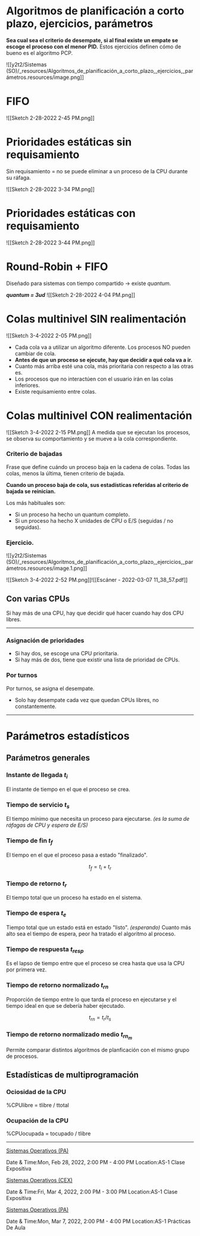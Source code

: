 

# Algoritmos de planificación a corto plazo, ejercicios, parámetros
**Sea cual sea el criterio de desempate, si al final existe un empate se escoge el proceso con el menor PID.**
Estos ejercicios definen cómo de bueno es el algoritmo PCP.

![[y2t2/Sistemas (SO)/_resources/Algoritmos_de_planificación_a_corto_plazo,_ejercicios,_parámetros.resources/image.png]]


# FIFO
![[Sketch 2-28-2022 2-45 PM.png]]

# Prioridades estáticas sin requisamiento
Sin requisamiento = no se puede eliminar a un proceso de la CPU durante su ráfaga.

![[Sketch 2-28-2022 3-34 PM.png]]

# Prioridades estáticas con requisamiento
![[Sketch 2-28-2022 3-44 PM.png]]


# Round-Robin + FIFO
Diseñado para sistemas con tiempo compartido → existe _quantum_.

**_quantum = 3ud_**
![[Sketch 2-28-2022 4-04 PM.png]]


# Colas multinivel SIN realimentación
![[Sketch 3-4-2022 2-05 PM.png]]
- Cada cola va a utilizar un algoritmo diferente. Los procesos NO pueden cambiar de cola.
- **Antes de que un proceso se ejecute, hay que decidir a qué cola va a ir.**
- Cuanto más arriba esté una cola, más prioritaria con respecto a las otras es.
- Los procesos que no interactúen con el usuario irán en las colas inferiores.
- Existe requisamiento entre colas.


# Colas multinivel CON realimentación
![[Sketch 3-4-2022 2-15 PM.png]]
A medida que se ejecutan los procesos, se observa su comportamiento y se mueve a la cola correspondiente.


### Criterio de bajadas
Frase que define cuándo un proceso baja en la cadena de colas.
Todas las colas, menos la última, tienen criterio de bajada.

**Cuando un proceso baja de cola, sus estadísticas referidas al criterio de bajada se reinician.**

Los más habituales son:
* Si un proceso ha hecho un quantum completo.
* Si un proceso ha hecho X unidades de CPU o E/S (seguidas / no seguidas).



### Ejercicio.

![[y2t2/Sistemas (SO)/_resources/Algoritmos_de_planificación_a_corto_plazo,_ejercicios,_parámetros.resources/image.1.png]]

![[Sketch 3-4-2022 2-52 PM.png]]![[Escáner - 2022-03-07 11_38_57.pdf]]


## Con varias CPUs
Si hay más de una CPU, hay que decidir qué hacer cuando hay dos CPU libres.
****

### **Asignación de prioridades**
* Si hay dos, se escoge una CPU prioritaria.
* Si hay más de dos, tiene que existir una lista de prioridad de CPUs.


### **Por turnos**
Por turnos, se asigna el desempate.
- Solo hay desempate cada vez que quedan CPUs libres, no constantemente.


* * *

# Parámetros estadísticos

## Parámetros generales

### Instante de llegada _$t_i$_
El instante de tiempo en el que el proceso se crea.

### Tiempo de servicio _$t_s$_
El tiempo mínimo que necesita un proceso para ejecutarse. _(es la suma de ráfagas de CPU y espera de E/S)_


### Tiempo de fin _$t_f$_
El tiempo en el que el proceso pasa a estado "finalizado".

$$t_f = t_i + t_r$$
### Tiempo de retorno _$t_r$_
El tiempo total que un proceso ha estado en el sistema.


### Tiempo de espera _$t_e$_
Tiempo total que un estado está en estado "listo". _(esperando)_
Cuanto más alto sea el tiempo de espera, peor ha tratado el algoritmo al proceso.


### Tiempo de respuesta _$t_{resp}$_
Es el lapso de tiempo entre que el proceso se crea hasta que usa la CPU por primera vez.


### Tiempo de retorno normalizado _$t_{rn}$_
Proporción de tiempo entre lo que tarda el proceso en ejecutarse y el tiempo ideal en que se debería haber ejecutado.

$$t_{rn} = t_r / t_s$$
### Tiempo de retorno normalizado medio _$t_{rn_m}$_
Permite comparar distintos algoritmos de planficación con el mismo grupo de procesos.

## Estadísticas de multiprogramación

### Ociosidad de la CPU
%CPUlibre = tlibre / ttotal

### Ocupación de la CPU
%CPUocupada = tocupado / tlibre

---

[Sistemas Operativos (PA)](https://www.google.com/calendar/event?eid=XzhkOWxjZ3JmZHByNmFzams2Y3MzY2U5amM4c2phZDlpYzloajRjcjNja3IzZ2MxbTZzc20yY3BwNzVnbWNjMWpjb3NnIHVuZGVyc2NvcmViaXNAbQ)

Date & Time:Mon, Feb 28, 2022, 2:00 PM - 4:00 PM
Location:AS-1
Clase Expositiva

[Sistemas Operativos (CEX)](https://www.google.com/calendar/event?eid=XzhkOWxjZ3JmZHByNmFzams2bGdtYW9qMTY4bzM0cGIyNmNyamVlOWs2NHBtOGNiNWNsaTY4YzMzNmtzNjRvcHBja29nIHVuZGVyc2NvcmViaXNAbQ)

Date & Time:Fri, Mar 4, 2022, 2:00 PM - 3:00 PM
Location:AS-1
Clase Expositiva

[Sistemas Operativos (PA)](https://www.google.com/calendar/event?eid=XzhkOWxjZ3JmZHByNmFzamtjb3BtNGRiMzZnbzY0cDMzNmtvNmFjcjE2c3AzYXAzNGM1aDMycGhuNzRybTRjOW5jb3JnIHVuZGVyc2NvcmViaXNAbQ)

Date & Time:Mon, Mar 7, 2022, 2:00 PM - 4:00 PM
Location:AS-1
Prácticas De Aula
